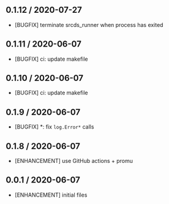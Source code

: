 ## 0.1.12 / 2020-07-27

* [BUGFIX] terminate srcds_runner when process has exited

## 0.1.11 / 2020-06-07

* [BUGFIX] ci: update makefile

## 0.1.10 / 2020-06-07

* [BUGFIX] ci: update makefile

## 0.1.9 / 2020-06-07

* [BUGFIX] *: fix `log.Error*` calls

## 0.1.8 / 2020-06-07

* [ENHANCEMENT] use GitHub actions + promu

## 0.0.1 / 2020-06-07

* [ENHANCEMENT] initial files
